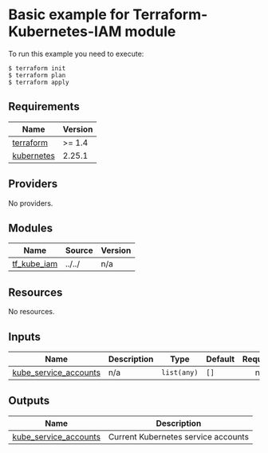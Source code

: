 # Basic example for Terraform-Kubernetes-IAM module

To run this example you need to execute:

```
$ terraform init
$ terraform plan
$ terraform apply
```

<!-- BEGIN_TF_DOCS -->
## Requirements

| Name | Version |
|------|---------|
| <a name="requirement_terraform"></a> [terraform](#requirement\_terraform) | >= 1.4 |
| <a name="requirement_kubernetes"></a> [kubernetes](#requirement\_kubernetes) | 2.25.1 |

## Providers

No providers.

## Modules

| Name | Source | Version |
|------|--------|---------|
| <a name="module_tf_kube_iam"></a> [tf\_kube\_iam](#module\_tf\_kube\_iam) | ../../ | n/a |

## Resources

No resources.

## Inputs

| Name | Description | Type | Default | Required |
|------|-------------|------|---------|:--------:|
| <a name="input_kube_service_accounts"></a> [kube\_service\_accounts](#input\_kube\_service\_accounts) | n/a | `list(any)` | `[]` | no |

## Outputs

| Name | Description |
|------|-------------|
| <a name="output_kube_service_accounts"></a> [kube\_service\_accounts](#output\_kube\_service\_accounts) | Current Kubernetes service accounts |
<!-- END_TF_DOCS -->
